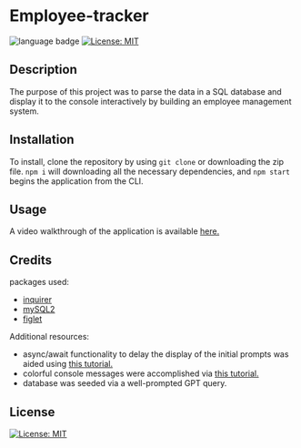 # Employee-tracker

![language badge](https://img.shields.io/github/languages/top/Tazzok/Employee-Tracker)
[![License: MIT](https://img.shields.io/badge/License-MIT-orange.svg)](https://opensource.org/licenses/MIT)


## Description

The purpose of this project was to parse the data in a SQL database and display it to the console interactively by building an employee management system.

## Installation

To install, clone the repository by using `git clone` or downloading the zip file. `npm i` will downloading all the necessary dependencies, and `npm start` begins the application from the CLI.

## Usage

A video walkthrough of the application is available [here.](https://drive.google.com/file/d/1nr6IvJrvtfZ9jqelyukdxGCqwI47J26z/view)

## Credits

packages used:
* [inquirer](https://www.npmjs.com/package/inquirer)
* [mySQL2](https://www.npmjs.com/package/mysql2)
* [figlet](https://www.npmjs.com/package/figlet)

Additional resources:
* async/await functionality to delay the display of the initial prompts was aided using [this tutorial.](https://stackoverflow.com/questions/14226803/wait-5-seconds-before-executing-next-line)
* colorful console messages were accomplished via [this tutorial.](https://www.samanthaming.com/tidbits/40-colorful-console-message/)
* database was seeded via a well-prompted GPT query.


## License

[![License: MIT](https://img.shields.io/badge/License-MIT-orange.svg)](https://opensource.org/licenses/MIT)